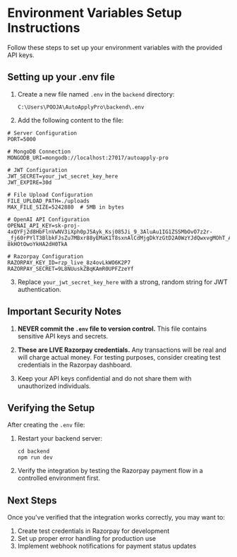 # Environment Variables Setup Instructions

Follow these steps to set up your environment variables with the provided API keys.

## Setting up your .env file

1. Create a new file named `.env` in the `backend` directory:
   ```
   C:\Users\POOJA\AutoApplyPro\backend\.env
   ```

2. Add the following content to the file:

```
# Server Configuration
PORT=5000

# MongoDB Connection
MONGODB_URI=mongodb://localhost:27017/autoapply-pro

# JWT Configuration
JWT_SECRET=your_jwt_secret_key_here
JWT_EXPIRE=30d

# File Upload Configuration
FILE_UPLOAD_PATH=./uploads
MAX_FILE_SIZE=5242880  # 5MB in bytes

# OpenAI API Configuration
OPENAI_API_KEY=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

# Razorpay Configuration
RAZORPAY_KEY_ID=rzp_live_8z4ovLkWO6K2P7
RAZORPAY_SECRET=9L8NUuskZBqKAmR0UPFZzeYf
```

3. Replace `your_jwt_secret_key_here` with a strong, random string for JWT authentication.

## Important Security Notes

1. **NEVER commit the `.env` file to version control.** This file contains sensitive API keys and secrets.

2. **These are LIVE Razorpay credentials.** Any transactions will be real and will charge actual money. For testing purposes, consider creating test credentials in the Razorpay dashboard.

3. Keep your API keys confidential and do not share them with unauthorized individuals.

## Verifying the Setup

After creating the `.env` file:

1. Restart your backend server:
   ```
   cd backend
   npm run dev
   ```

2. Verify the integration by testing the Razorpay payment flow in a controlled environment first.

## Next Steps

Once you've verified that the integration works correctly, you may want to:

1. Create test credentials in Razorpay for development
2. Set up proper error handling for production use
3. Implement webhook notifications for payment status updates
